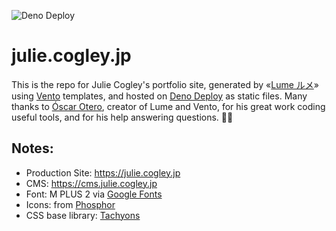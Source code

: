 ![Deno Deploy](https://github.com/juliecogley/julie_portfolio/actions/workflows/deploy.yml/badge.svg)

# julie.cogley.jp

This is the repo for Julie Cogley's portfolio site, generated by «[Lume ルメ](https://lume.land/)» using [Vento](https://vento.js.org/) templates, and hosted on [Deno Deploy](https://deno.com/deploy) as static files. Many thanks to [Óscar Otero](https://oscarotero.com/), creator of Lume and Vento, for his great work coding useful tools, and for his help answering questions. 🙏🏻

## Notes:

- Production Site: https://julie.cogley.jp
- CMS: https://cms.julie.cogley.jp
- Font: M PLUS 2 via [Google Fonts](https://fonts.google.com/specimen/M+PLUS+2?preview.text=%E3%82%B3%E3%82%B0%E3%83%AC%E3%83%BC%E7%8F%A0%E9%87%8C)
- Icons: from [Phosphor](https://phosphoricons.com/)
- CSS base library: [Tachyons](https://tachyons.io/)
